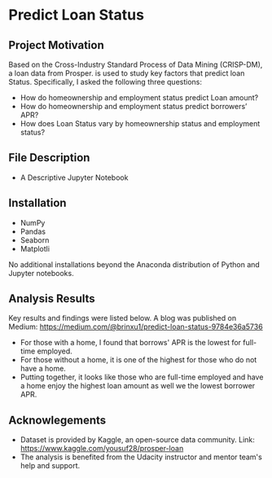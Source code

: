 # Predict Loan Status 

## Project Motivation 

Based on the Cross-Industry Standard Process of Data Mining (CRISP-DM), 
a loan data from Prosper. is used to study key factors that predict loan Status. Specifically, I asked the following three questions:

- How do homeownership and employment status predict Loan amount?
- How do homeownership and employment status predict borrowers’ APR?
- How does Loan Status vary by homeownership status and employment status?

## File Description

- A Descriptive Jupyter Notebook

## Installation 

- NumPy
- Pandas
- Seaborn
- Matplotli

No additional installations beyond the Anaconda distribution of Python and Jupyter notebooks.

## Analysis Results 

Key results and findings were listed below. A blog was published on Medium: https://medium.com/@brinxu1/predict-loan-status-9784e36a5736

- For those with a home, I found that borrows' APR is the lowest for full-time employed. 
- For those without a home, it is one of the highest for those who do not have a home.
- Putting together, it looks like those who are full-time employed and have a home enjoy the highest loan amount as well we the lowest borrower APR.

## Acknowlegements

- Dataset is provided by Kaggle, an open-source data community. Link: https://www.kaggle.com/yousuf28/prosper-loan
- The analysis is benefited from the Udacity instructor and mentor team's help and support. 
